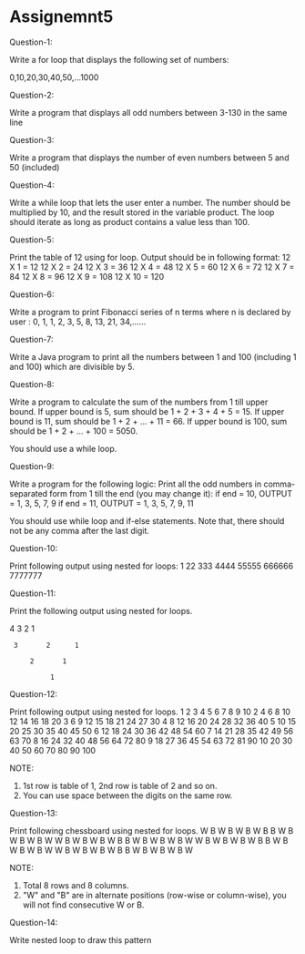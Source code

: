 # Assignemnt5

Question-1:

Write a for loop that displays the following set of numbers:

0,10,20,30,40,50,...1000

Question-2:

Write a program that displays all odd numbers between 3-130 in the same line

Question-3:

Write a program that displays the number of even numbers between 5 and 50 (included)

Question-4:

Write a while loop that lets the user enter a number. The number should be multiplied by 10, and the result stored in the variable product. The loop should iterate as long as product contains a value less than 100.

Question-5:

Print the table of 12 using for loop.
Output should be in following format:
12 X 1 = 12
12 X 2 = 24
12 X 3 = 36
12 X 4 = 48
12 X 5 = 60
12 X 6 = 72
12 X 7 = 84
12 X 8 = 96
12 X 9 = 108
12 X 10 = 120

Question-6:

Write a program to print Fibonacci series of n terms where n is declared by user :  0, 1, 1, 2, 3, 5, 8, 13, 21, 34,......

Question-7:

Write a Java program to print all the numbers between 1 and 100 (including 1 and 100) which are divisible by 5.

Question-8:

Write a program to calculate the sum of the numbers from 1 till upper bound.
If upper bound is 5, sum should be 1 + 2 + 3 + 4 + 5 = 15.
If upper bound is 11, sum should be 1 + 2 + ... + 11 = 66.
If upper bound is 100, sum should be 1 + 2 + ... + 100 = 5050.

You should use a while loop.

Question-9:

Write a program for the following logic:
Print all the odd numbers in comma-separated form from 1 till the end (you may change it):
if end = 10, OUTPUT = 1, 3, 5, 7, 9
if end = 11, OUTPUT = 1, 3, 5, 7, 9, 11

You should use while loop and if-else statements. Note that, there should not be any comma after the last digit.

Question-10:

Print following output using nested for loops:
1
22
333
4444
55555
666666
7777777

Question-11:

Print the following output using nested for loops.

4       3       2      1

     3       2      1

         2       1

              1

Question-12:

Print following output using nested for loops.
1 2 3 4 5 6 7 8 9 10
2 4 6 8 10 12 14 16 18 20
3 6 9 12 15 18 21 24 27 30
4 8 12 16 20 24 28 32 36 40
5 10 15 20 25 30 35 40 45 50
6 12 18 24 30 36 42 48 54 60
7 14 21 28 35 42 49 56 63 70
8 16 24 32 40 48 56 64 72 80
9 18 27 36 45 54 63 72 81 90
10 20 30 40 50 60 70 80 90 100

NOTE:
1. 1st row is table of 1, 2nd row is table of 2 and so on.
2. You can use space between the digits on the same row.

Question-13:

Print following chessboard using nested for loops.
W B W B W B W B
B W B W B W B W
W B W B W B W B
B W B W B W B W
W B W B W B W B
B W B W B W B W
W B W B W B W B
B W B W B W B W

NOTE:
1. Total 8 rows and 8 columns.
2. "W" and "B" are in alternate positions (row-wise or column-wise), you will not find consecutive W or B.

Question-14:

Write nested loop to draw this pattern

##
#  #
#   #
#    #
#     #
#      #
#        #
